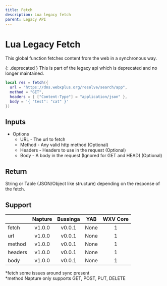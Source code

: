 ```yaml
---
title: Fetch
description: Lua legacy fetch
parent: Legacy API
---
```

# Lua Legacy Fetch

This global function fetches content from the web in a synchronous way.

{: .deprecated }
This is part of the legacy api which is deprecated and no longer maintained.

```lua
local res = fetch({
  url = "https://dns.webxplus.org/resolve/search/app",
  method = "GET",
  headers = { ["Content-Type"] = "application/json" },
  body = '{ "test": "cat" }'
})
```

## Inputs

- Options
  - URL - The url to fetch
  - Method - Any valid http method (Optional)
  - Headers - Headers to use in the request (Optional)
  - Body - A body in the request (Ignored for GET and HEAD) (Optional)

## Return

String or Table (JSON/Object like structure) depending on the response of the fetch.

## Support

|         | Napture                     | Bussinga                    | YAB                    | WXV Core            |
| ------- | :-------------------------: | :-------------------------: | :--------------------: | :-----------------: |
| fetch   | <span full>v1.0.0</span>    | <span partial>v0.0.1</span> | <span none>None</span> | <span full>1</span> |
| url     | <span full>v1.0.0</span>    | <span full>v0.0.1</span>    | <span none>None</span> | <span full>1</span> |
| method  | <span partial>v1.0.0</span> | <span full>v0.0.1</span>    | <span none>None</span> | <span full>1</span> |
| headers | <span full>v1.0.0</span>    | <span full>v0.0.1</span>    | <span none>None</span> | <span full>1</span> |
| body    | <span full>v1.0.0</span>    | <span full>v0.0.1</span>    | <span none>None</span> | <span full>1</span> |

*fetch some issues around sync present\
*method Napture only supports GET, POST, PUT, DELETE
